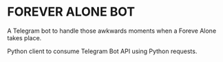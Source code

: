 FOREVER ALONE BOT
=================

A Telegram bot to handle those awkwards moments when a Foreve Alone takes place.

Python client to consume Telegram Bot API using Python requests.
